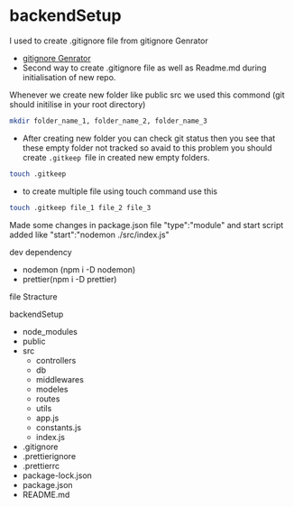 # backendSetup
I used to create .gitignore file from gitignore Genrator
- [gitignore Genrator](https://mrkandreev.name/snippets/gitignore-generator/)<br>
- Second way to create .gitignore file as well as Readme.md during initialisation of new repo.<br>

Whenever we create new folder like public src we used this commond (git should initilise in your root directory)
```bash
mkdir folder_name_1, folder_name_2, folder_name_3
```
- After creating new folder you can check git status then you see that these empty folder not tracked so avaid to this problem you should create `.gitkeep `file in created new empty folders.
```bash
touch .gitkeep
```
- to create multiple file using touch command use this
```bash
touch .gitkeep file_1 file_2 file_3
```
Made some changes in package.json file "type":"module" and start script added like "start":"nodemon ./src/index.js"

dev dependency<br>
- nodemon (npm i -D nodemon)
- prettier(npm i -D prettier)

file Stracture

backendSetup
- node_modules 
- public
- src
   - controllers
   - db
   - middlewares
   - modeles
   - routes
   - utils
   - app.js
   - constants.js
   - index.js
- .gitignore
- .prettierignore
- .prettierrc
- package-lock.json
- package.json
- README.md




